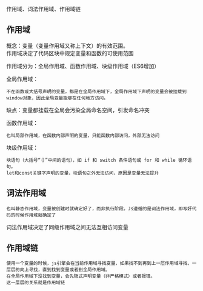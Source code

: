  作用域、词法作用域、作用域链

 ## 作用域

概念：变量（变量作用域又称上下文）的有效范围。  
作用域决定了代码区块中规定变量和函数的可使用范围

作用域分为：全局作用域、函数作用域、块级作用域（ES6增加）

全局作用域： 

    不在函数或大括号声明的变量，都是在全局作用域下，全局作用域下声明的变量会被挂载到window对象，因此全局变量能够在任何地方访问。  

缺点：变量都挂载在全局会污染全局命名空间，引发命名冲突

函数作用域：  

    也叫局部作用域，在函数内部声明的变量，只能函数内部访问，外部无法访问

块级作用域：  

    块语句（大括号“｛｝”中间的语句），如 if 和 switch 条件语句或 for 和 while 循环语句。  
    let和const关键字声明的变量，块语句之外无法访问，原因是变量无法提升

## 词法作用域

    也叫静态作用域，变量被创建时就确定好了，而非执行阶段。Js遵循的是词法作用域，即写好代码的时候作用域就确定了

词法作用域决定了同级作用域之间无法互相访问变量

## 作用域链

    使用一个变量的时候，js引擎会在当前作用域寻找变量，如果找不到再到上一层作用域寻找，一层层的向上寻找，直到找到变量或者到全局作用域。
    在全局作用域下没找到变量，会先隐式声明变量（非严格模式）或者报错。
    这一层层的关系就是作用域链
